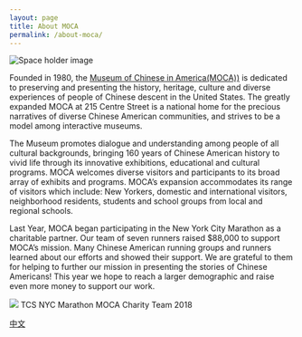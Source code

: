 ```yaml
---
layout: page
title: About MOCA
permalink: /about-moca/
---
```

![Space holder image](https://user-images.githubusercontent.com/46349226/53448112-a54b1a00-39e4-11e9-8aad-b28d7f5d81c5.PNG)

Founded in 1980, the [Museum of Chinese in America(MOCA))](http://www.mocanyc.org/) is dedicated to
preserving and presenting the history, heritage, culture and diverse experiences of
people of Chinese descent in the United States. The greatly expanded MOCA at 215
Centre Street is a national home for the precious narratives of diverse Chinese
American communities, and strives to be a model among interactive museums.

The Museum promotes dialogue and understanding among people of all cultural
backgrounds, bringing 160 years of Chinese American history to vivid life through its
innovative exhibitions, educational and cultural programs. MOCA welcomes diverse
visitors and participants to its broad array of exhibits and programs. MOCA’s expansion
accommodates its range of visitors which include: New Yorkers, domestic and
international visitors, neighborhood residents, students and school groups from local
and regional schools.

Last Year, MOCA began participating in the New York City Marathon as a charitable
partner. Our team of seven runners raised $88,000 to support MOCA’s mission. Many
Chinese American running groups and runners learned about our efforts and showed
their support. We are grateful to them for helping to further our mission in presenting
the stories of Chinese Americans! This year we hope to reach a larger demographic
and raise even more money to support our work.

![](https://mocaspike150home.files.wordpress.com/2019/02/moca2018team.jpg)
TCS NYC Marathon MOCA Charity Team 2018

[中文](https://mocaspike150.github.io/%E5%85%B3%E4%BA%8E/)
